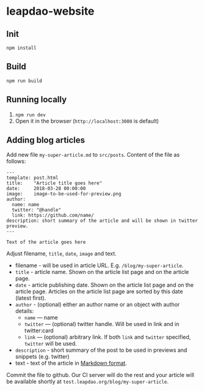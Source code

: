# leapdao-website

## Init

`npm install`

## Build

`npm run build`

## Running locally

1. `npm run dev`
2. Open it in the browser (`http://localhost:3000` is default)

## Adding blog articles

Add new file `my-super-article.md` to `src/posts`. Content of the file as follows:

```
---
template: post.html
title:    "Article title goes here"
date:     2018-03-28 00:00:00
image:    image-to-be-used-for-preview.png
author:
  name: name
  twitter: "@handle"
  link: https://github.com/name/
description: short summary of the article and will be shown in twitter preview.
---

Text of the article goes here

```

Adjust filename, `title`, `date`, `image` and text.

- filename - will be used in article URL. E.g. `/blog/my-super-article`.
- `title` - article name. Shown on the article list page and on the article page.
- `date` - article publishing date. Shown on the article list page and on the article page.
  Articles on the article list page are sorted by this date (latest first).
- `author` - (optional) either an author name or an object with author details:
  - `name` — name
  - `twitter` — (optional) twitter handle. Will be used in link and in twitter:card
  - `link` — (optional) arbitrary link. If both `link` and `twitter` specified, `twitter` will be used.
- `description` - short summary of the post to be used in previews and snippets (e.g. twitter)
- text - text of the article in [Markdown format](https://github.com/adam-p/markdown-here/wiki/Markdown-Cheatsheet).

Commit the file to github. Our CI server will do the rest and your article will be available
shortly at `test.leapdao.org/blog/my-super-article`.
